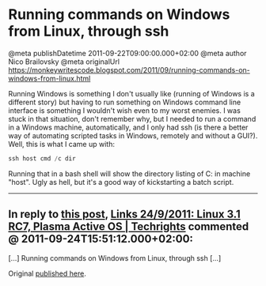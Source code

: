 # Running commands on Windows from Linux, through ssh

@meta publishDatetime 2011-09-22T09:00:00.000+02:00
@meta author Nico Brailovsky
@meta originalUrl https://monkeywritescode.blogspot.com/2011/09/running-commands-on-windows-from-linux.html

Running Windows is something I don't usually like (running of Windows is a different story) but having to run something on Windows command line interface is something I wouldn't wish even to my worst enemies. I was stuck in that situation, don't remember why, but I needed to run a command in a Windows machine, automatically, and I only had ssh (is there a better way of automating scripted tasks in Windows, remotely and without a GUI?). Well, this is what I came up with:

```c++
ssh host cmd /c dir
```

Running that in a bash shell will show the directory listing of C: in machine "host". Ugly as hell, but it's a good way of kickstarting a batch script.


---
## In reply to [this post](), [Links 24/9/2011: Linux 3.1 RC7, Plasma Active OS | Techrights](http://techrights.org/2011/09/24/plasma-active-os/) commented @ 2011-09-24T15:51:12.000+02:00:

[...] Running commands on Windows from Linux, through ssh [...]

Original [published here](/blog_md/2011/0922_RunningcommandsonWindowsfromLinuxthroughssh.md).
